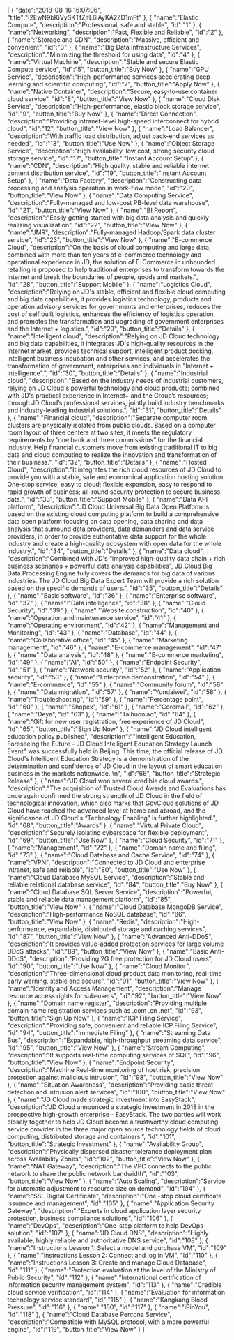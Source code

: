 [
	{
		"date":"2018-08-16 16:07:06",
		"title":"I2EwN9bKiVySKTfZjfL6lAyKA2ZD1mFt"
	},
	{
		"name":"Elastic Compute",
		"description":"Professional, safe and stable",
		"id":"1"
	},
	{
		"name":"Networking",
		"description":"Fast, Flexible and Reliable",
		"id":"2"
	},
	{
		"name":"Storage and CDN",
		"description":"Massive, efficient and convenient",
		"id":"3"
	},
	{
		"name":"Big Data Infrastructure Services",
		"description":"Minimizing the threshold for using data",
		"id":"4"
	},
	{
		"name":"Virtual Machine",
		"description":"Stable and secure Elastic Compute service",
		"id":"5",
		"button_title":"Buy Now"
	},
	{
		"name":"GPU Service",
		"description":"High-performance services accelerating deep learning and scientific computing",
		"id":"7",
		"button_title":"Apply Now"
	},
	{
		"name":"Native Container",
		"description":"Secure, easy-to-use container cloud service",
		"id":"8",
		"button_title":"View Now"
	},
	{
		"name":"Cloud Disk Service",
		"description":"High-performance, elastic block storage service",
		"id":"9",
		"button_title":"Buy Now"
	},
	{
		"name":"Direct Connection",
		"description":"Providing intranet-level high-speed interconnect for hybrid cloud",
		"id":"12",
		"button_title":"View Now"
	},
	{
		"name":"Load Balancer",
		"description":"With traffic load distribution, adjust back-end services as needed",
		"id":"13",
		"button_title":"Use Now"
	},
	{
		"name":"Object Storage Service",
		"description":"High availability, low cost, strong security cloud storage service",
		"id":"17",
		"button_title":"Instant Account Setup"
	},
	{
		"name":"CDN",
		"description":"High quality, stable and reliable internet content distribution service",
		"id":"19",
		"button_title":"Instant Account Setup"
	},
	{
		"name":"Data Factory",
		"description":"Constructing data processing and analysis operation in work-flow mode",
		"id":"20",
		"button_title":"View Now"
	},
	{
		"name":"Data Computing Service",
		"description":"Fully-managed and low-cost PB-level data warehouse",
		"id":"21",
		"button_title":"View Now"
	},
	{
		"name":"BI Report",
		"description":"Easily getting started with big data analysis and quickly realizing visualization",
		"id":"22",
		"button_title":"View Now"
	},
	{
		"name":"JMR",
		"description":"Fully-managed Hadoop/Spark data cluster service",
		"id":"23",
		"button_title":"View Now"
	},
	{
		"name":"E-commerce Cloud",
		"description":"On the basis of cloud computing and large data, combined with more than ten years of e-commerce technology and operational experience in JD, the solution of E-Commerce in unbounded retailing is proposed to help traditional enterprises to transform towards the Internet and break the boundaries of people, goods and markets.",
		"id":"28",
		"button_title":"Support Mobile"
	},
	{
		"name":"Logistics Cloud",
		"description":"Relying on JD's stable, efficient and flexible cloud computing and big data capabilities, it provides logistics technology, products and operation advisory services for governments and enterprises, reduces the cost of self built logistics, enhances the efficiency of logistics operation, and promotes the transformation and upgrading of government enterprises and the Internet + logistics.",
		"id":"29",
		"button_title":"Details"
	},
	{
		"name":"Intelligent cloud",
		"description":"Relying on JD Cloud technology and big data capabilities, it integrates JD's high-quality resources in the Internet market, provides technical support, intelligent product docking, intelligent business incubation and other services, and accelerates the transformation of government, enterprises and individuals in \"Internet + intelligence\".",
		"id":"30",
		"button_title":"Details"
	},
	{
		"name":"Industrial cloud",
		"description":"Based on the industry needs of industrial customers, relying on JD Cloud's powerful technology and cloud products; combined with JD's practical experience in Internet+ and the Group’s resources; through JD Cloud’s professional services, jointly build industry benchmarks and industry-leading industrial solutions.",
		"id":"31",
		"button_title":"Details"
	},
	{
		"name":"Financial cloud",
		"description":"Separate computer room clusters are physically isolated from public clouds. Based on a computer room layout of three centers at two sites, it meets the regulatory requirements by “one bank and three commissions” for the financial industry. Help financial customers move from existing traditional IT to big data and cloud computing to realize the innovation and transformation of their business.",
		"id":"32",
		"button_title":"Details"
	},
	{
		"name":"Hosted Cloud",
		"description":"It integrates the rich cloud resources of JD Cloud to provide you with a stable, safe and economical application hosting solution. One-stop service, easy to cloud; flexible expansion, easy to respond to rapid growth of business; all-round security protection to secure business data.",
		"id":"33",
		"button_title":"Support Mobile"
	},
	{
		"name":"Data API platform",
		"description":"JD Cloud Universal Big Data Open Platform is based on the existing cloud computing platform to build a comprehensive data open platform focusing on data opening, data sharing and data analysis that surround data providers, data demanders and data service providers, in order to provide authoritative data support for the whole industry and create a high-quality ecosystem with open data for the whole industry.",
		"id":"34",
		"button_title":"Details"
	},
	{
		"name":"Data cloud",
		"description":"Combined with JD's “improved high-quality data chain + rich business scenarios + powerful data analysis capabilities”, JD Cloud Big Data Processing Engine fully covers the demands for big data of various industries. The JD Cloud Big Data Expert Team will provide a rich solution based on the specific demands of users.",
		"id":"35",
		"button_title":"Details"
	},
	{
		"name":"Basic software",
		"id":"36"
	},
	{
		"name":"Enterprise software",
		"id":"37"
	},
	{
		"name":"Data intelligence",
		"id":"38"
	},
	{
		"name":"Cloud Security",
		"id":"39"
	},
	{
		"name":"Website construction",
		"id":"40"
	},
	{
		"name":"Operation and maintenance service",
		"id":"41"
	},
	{
		"name":"Operating environment",
		"id":"42"
	},
	{
		"name":"Management and Monitoring",
		"id":"43"
	},
	{
		"name":"Database",
		"id":"44"
	},
	{
		"name":"Collaborative office",
		"id":"45"
	},
	{
		"name":"Marketing management",
		"id":"46"
	},
	{
		"name":"E-commerce management",
		"id":"47"
	},
	{
		"name":"Data analysis",
		"id":"48"
	},
	{
		"name":"E-commerce marketing",
		"id":"49"
	},
	{
		"name":"AI",
		"id":"50"
	},
	{
		"name":"Endpoint Security",
		"id":"51"
	},
	{
		"name":"Network security",
		"id":"52"
	},
	{
		"name":"Application security",
		"id":"53"
	},
	{
		"name":"Enterprise demonstration",
		"id":"54"
	},
	{
		"name":"E-commerce",
		"id":"55"
	},
	{
		"name":"Community forum",
		"id":"56"
	},
	{
		"name":"Data migration",
		"id":"57"
	},
	{
		"name":"Yundaiwei",
		"id":"58"
	},
	{
		"name":"Troubleshooting",
		"id":"59"
	},
	{
		"name":"Percentage point",
		"id":"60"
	},
	{
		"name":"Shopex",
		"id":"61"
	},
	{
		"name":"Coremail",
		"id":"62"
	},
	{
		"name":"Deya",
		"id":"63"
	},
	{
		"name":"Taihuoniao",
		"id":"64"
	},
	{
		"name":"Gift for new user registration, free experience of JD Cloud",
		"id":"65",
		"button_title":"Sign Up Now"
	},
	{
		"name":"JD Cloud intelligent education policy published",
		"description":"\"Intelligent Education, Foreseeing the Future - JD Cloud Intelligent Education Strategy Launch Event\" was successfully held in Beijing. This time, the official release of JD Cloud's Intelligent Education Strategy is a demonstration of the determination and confidence of JD Cloud in the layout of smart education business in the markets nationwide. \n",
		"id":"66",
		"button_title":"Strategic Release"
	},
	{
		"name":"JD Cloud won several credible cloud awards.",
		"description":"The acquisition of Trusted Cloud Awards and Evaluations has once again confirmed the strong strength of JD Cloud in the field of technological innovation, which also marks that GovCloud solutions of JD Cloud have reached the advanced level at home and abroad, and the significance of JD Cloud's “Technology Enabling” is further highlighted.",
		"id":"68",
		"button_title":"Awards"
	},
	{
		"name":"Virtual Private Cloud",
		"description":"Securely isolating cyberspace for flexible deployment",
		"id":"69",
		"button_title":"Use Now"
	},
	{
		"name":"Cloud Security",
		"id":"71"
	},
	{
		"name":"Management",
		"id":"72"
	},
	{
		"name":"Domain name and filing",
		"id":"73"
	},
	{
		"name":"Cloud Database and Cache Service",
		"id":"74"
	},
	{
		"name":"VPN",
		"description":"Connected to JD Cloud and enterprise intranet, safe and reliable",
		"id":"80",
		"button_title":"Use Now"
	},
	{
		"name":"Cloud Database MySQL Service",
		"description":"Stable and reliable relational database service",
		"id":"84",
		"button_title":"Buy Now"
	},
	{
		"name":"Cloud Database SQL Server Service",
		"description":"Powerful, stable and reliable data management platform",
		"id":"85",
		"button_title":"View Now"
	},
	{
		"name":"Cloud Database MongoDB Service",
		"description":"High-performance NoSQL database",
		"id":"86",
		"button_title":"View Now"
	},
	{
		"name":"Redis",
		"description":"High-performance, expandable, distributed storage and caching services",
		"id":"87",
		"button_title":"View Now"
	},
	{
		"name":"Advanced Anti-DDoS",
		"description":"It provides value-added protection services for large volume DDoS attacks",
		"id":"89",
		"button_title":"View Now"
	},
	{
		"name":"Basic Anti-DDoS",
		"description":"Providing 2G free protection for JD Cloud users",
		"id":"90",
		"button_title":"Use Now"
	},
	{
		"name":"Cloud Monitor",
		"description":"Three-dimensional cloud product data monitoring, real-time early warning, stable and secure",
		"id":"91",
		"button_title":"View Now"
	},
	{
		"name":"Identity and Access Management",
		"description":"Manage resource access rights for sub-users",
		"id":"92",
		"button_title":"View Now"
	},
	{
		"name":"Domain name register",
		"description":"Providing multiple domain name registration services such as .com .cn .net",
		"id":"93",
		"button_title":"Sign Up Now"
	},
	{
		"name":"ICP Filing Service",
		"description":"Providing safe, convenient and reliable ICP Filing Service",
		"id":"94",
		"button_title":"Immediate Filing"
	},
	{
		"name":"Streaming Data Bus",
		"description":"Expandable, high-throughput streaming data service",
		"id":"95",
		"button_title":"View Now"
	},
	{
		"name":"Stream Computing",
		"description":"It supports real-time computing services of SQL",
		"id":"96",
		"button_title":"View Now"
	},
	{
		"name":"Endpoint Security",
		"description":"Machine Real-time monitoring of host risk, precision protection against malicious intrusion",
		"id":"98",
		"button_title":"View Now"
	},
	{
		"name":"Situation Awareness",
		"description":"Providing basic threat detection and intrusion alert services",
		"id":"100",
		"button_title":"View Now"
	},
	{
		"name":"JD Cloud made strategic investment into EasyStack",
		"description":"JD Cloud announced a strategic investment in 2018 in the prospective high-growth enterprise - EasyStack. The two parties will work closely together to help JD Cloud become a trustworthy cloud computing service provider in the three major open source technology fields of cloud computing, distributed storage and containers.",
		"id":"101",
		"button_title":"Strategic Investment"
	},
	{
		"name":"Availability Group",
		"description":"Physically dispersed disaster tolerance deployment plan across Availability Zones",
		"id":"102",
		"button_title":"View Now"
	},
	{
		"name":"NAT Gateway",
		"description":"The VPC connects to the public network to share the public network bandwidth",
		"id":"103",
		"button_title":"View Now"
	},
	{
		"name":"Auto Scaling",
		"description":"Service for automatic adjustment to resource size on demand",
		"id":"104"
	},
	{
		"name":"SSL Digital Certificate",
		"description":"One -stop cloud certificate issuance and management",
		"id":"105"
	},
	{
		"name":"Application Security Gateway",
		"description":"Experts in cloud application layer security protection, business compliance solutions",
		"id":"106"
	},
	{
		"name":"DevOps",
		"description":"One-stop platform to help DevOps solution",
		"id":"107"
	},
	{
		"name":"JD Cloud DNS",
		"description":"Highly available, highly reliable and authoritative DNS service",
		"id":"108"
	},
	{
		"name":"Instructions Lesson 1: Select a model and purchase VM",
		"id":"109"
	},
	{
		"name":"Instructions Lesson 2: Connect and log in VM",
		"id":"110"
	},
	{
		"name":"Instructions Lesson 3: Create and manage Cloud Database",
		"id":"111"
	},
	{
		"name":"Protection evaluation at the level of the Ministry of Public Security",
		"id":"112"
	},
	{
		"name":"International certification of information security management system",
		"id":"113"
	},
	{
		"name":"Credible cloud service verification",
		"id":"114"
	},
	{
		"name":"Evaluation for information technology service standard",
		"id":"115"
	},
	{
		"name":"Kangkang Blood Pressure",
		"id":"116"
	},
	{
		"name":"180",
		"id":"117"
	},
	{
		"name":"iPinYou",
		"id":"118"
	},
	{
		"name":"Cloud Database Percona Service",
		"description":"Compatible with MySQL protocol, with a more powerful engine",
		"id":"119",
		"button_title":"View Now"
	}
]